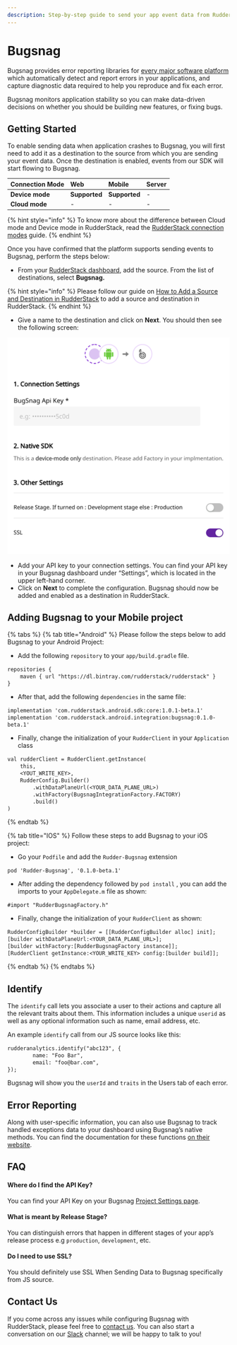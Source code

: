```yaml
---
description: Step-by-step guide to send your app event data from RudderStack to Bugsnag.
---
```


# Bugsnag

Bugsnag provides error reporting libraries for [every major software platform](https://docs.bugsnag.com/platforms/) which automatically detect and report errors in your applications, and capture diagnostic data required to help you reproduce and fix each error.

Bugsnag monitors application stability so you can make data-driven decisions on whether you should be building new features, or fixing bugs.

## Getting Started

To enable sending data when application crashes to Bugsnag, you will first need to add it as a destination to the source from which you are sending your event data. Once the destination is enabled, events from our SDK will start flowing to Bugsnag.

| **Connection Mode** | **Web** | **Mobile** | **Server** |
| :--- | :--- | :--- | :--- |
| **Device mode** | **Supported** | **Supported** | - |
| **Cloud mode** | - | - | - |

{% hint style="info" %}
To know more about the difference between Cloud mode and Device mode in RudderStack, read the [RudderStack connection modes](https://docs.rudderstack.com/get-started/rudderstack-connection-modes) guide.
{% endhint %}

Once you have confirmed that the platform supports sending events to Bugsnag, perform the steps below:

* From your [RudderStack dashboard](https://app.rudderlabs.com/), add the source. From the list of destinations, select **Bugsnag.**

{% hint style="info" %}
Please follow our guide on [How to Add a Source and Destination in RudderStack](https://docs.rudderstack.com/how-to-guides/adding-source-and-destination-rudderstack) to add a source and destination in RudderStack.
{% endhint %}

* Give a name to the destination and click on **Next**. You should then see the following screen:

![Connection settings for Bugsnag](../.gitbook/assets/bugsnag.png)

* Add your API key to your connection settings. You can find your API key in your Bugsnag dashboard under “Settings”, which is located in the upper left-hand corner.
* Click on **Next** to complete the configuration. Bugsnag should now be added and enabled as a destination in RudderStack.

## Adding Bugsnag to your Mobile project

{% tabs %}
{% tab title="Android" %}
Please follow the steps below to add Bugsnag to your Android Project:

* Add the following `repository` to your `app/build.gradle` file.

```text
repositories {
    maven { url "https://dl.bintray.com/rudderstack/rudderstack" }
}
```

* After that, add the following `dependencies` in the same file:

```text
implementation 'com.rudderstack.android.sdk:core:1.0.1-beta.1'
implementation 'com.rudderstack.android.integration:bugsnag:0.1.0-beta.1'
```

* Finally, change the initialization of your `RudderClient` in your `Application` class

```text
val rudderClient = RudderClient.getInstance(
    this,
    <YOUT_WRITE_KEY>,
    RudderConfig.Builder()
        .withDataPlaneUrl(<YOUR_DATA_PLANE_URL>)
        .withFactory(BugsnagIntegrationFactory.FACTORY)
        .build()
)
```
{% endtab %}

{% tab title="IOS" %}
Follow these steps to add Bugsnag to your iOS project:

* Go your `Podfile` and add the `Rudder-Bugsnag` extension

```text
pod 'Rudder-Bugsnag', '0.1.0-beta.1'
```

* After adding the dependency followed by `pod install` , you can add the imports to your `AppDelegate.m` file as shown:

```text
#import "RudderBugsnagFactory.h"
```

* Finally, change the initialization of your `RudderClient` as shown:

```text
RudderConfigBuilder *builder = [[RudderConfigBuilder alloc] init];
[builder withDataPlaneUrl:<YOUR_DATA_PLANE_URL>];
[builder withFactory:[RudderBugsnagFactory instance]];
[RudderClient getInstance:<YOUR_WRITE_KEY> config:[builder build]];
```
{% endtab %}
{% endtabs %}

## Identify

The `identify` call lets you associate a user to their actions and capture all the relevant traits about them. This information includes a unique `userid` as well as any optional information such as name, email address, etc.

An example `identify` call from our JS source looks like this:

```text
rudderanalytics.identify("abc123", {
        name: "Foo Bar",
        email: "foo@bar.com",
});
```

Bugsnag will show you the `userId` and `traits` in the Users tab of each error.

## Error Reporting

Along with user-specific information, you can also use Bugsnag to track handled exceptions data to your dashboard using Bugsnag’s native methods. You can find the documentation for these functions [on their website](https://docs.bugsnag.com/platforms/browsers/#reporting-handled-exceptions).

## FAQ

#### Where do I find the API Key? <a id="api-key"></a>

You can find your API Key on your Bugsnag [Project Settings page](https://bugsnag.com/dashboard).

#### What is meant by Release Stage? <a id="release-stage"></a>

You can distinguish errors that happen in different stages of your app’s release process e.g `production`, `development`, etc.

#### Do I need to use SSL? <a id="use-ssl"></a>

You should definitely use SSL When Sending Data to Bugsnag specifically from JS source.

## Contact Us

If you come across any issues while configuring Bugsnag with RudderStack, please feel free to [contact us](mailto:%20contact@rudderstack.com). You can also start a conversation on our [Slack](https://resources.rudderstack.com/join-rudderstack-slack) channel; we will be happy to talk to you!

